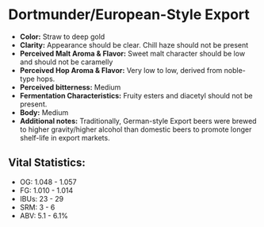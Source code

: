 # Dortmunder/European-Style Export

- **Color:** Straw to deep gold
- **Clarity:** Appearance should be clear. Chill haze should not be present
- **Perceived Malt Aroma & Flavor:** Sweet malt character should be low and should not be caramelly
- **Perceived Hop Aroma & Flavor:** Very low to low, derived from noble-type hops.
- **Perceived bitterness:** Medium
- **Fermentation Characteristics:** Fruity esters and diacetyl should not be present.
- **Body:** Medium
- **Additional notes:** Traditionally, German-style Export beers were brewed to higher gravity/higher alcohol than domestic beers to promote longer shelf-life in export markets.

## Vital Statistics:

- OG: 1.048 - 1.057
- FG: 1.010 - 1.014
- IBUs: 23 - 29
- SRM: 3 - 6
- ABV: 5.1 - 6.1%
